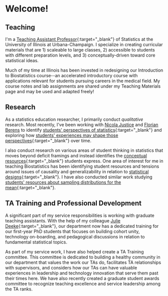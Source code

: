 # Welcome!

## Teaching

I'm a [Teaching Assistant Professor](https://stat.illinois.edu/directory/profile/kfindley){:target="_blank"} of Statistics at the University of Illinois at Urbana-Champaign. I specialize in creating curricular materials that are 1) scaleable to large classes, 2) accessible to students with different preparation levels, and 3) conceptually-driven toward core statistical ideas.

Much of my time at Illinois has been invested in redesigning our Introduction to Biostatistics course--an accelerated introductory course with applications relevant for students pursuing careers in the medical field. My course notes and lab assignments are shared under my Teaching Materials page and may be used and adapted freely!

## Research

As a statistics education researcher, I primarily conduct _qualitative_ research. Most recently, I've been working with [Nicola Justice](https://sites.google.com/plu.edu/njustice/home) and [Florian Berens](https://www.researchgate.net/profile/Florian-Berens) to identify [students' perspectives of statistics](https://www.researchgate.net/publication/339712352_Assessing_the_Disciplinary_Perspectives_of_Introductory_Statistics_Students){:target="_blank"} and exploring how [students' experiences may shape those perspectives](https://www.researchgate.net/publication/363582272_Lois_Lane_Superman_and_Iron_Man_How_perspectives_of_statistics_relate_to_students'_identities_and_career_pursuits){:target="_blank"} over time.

I also conduct research on various areas of student thinking in statistics that moves beyond deficit framings and instead identifies the [conceptual resources](https://www.tandfonline.com/doi/abs/10.1207/s15327809jls0502_1){:target="_blank"} students express. One area of interest for me in teaching Biostatistics has been identifying student resources and tensions around issues of causality and generalizability in relation to [statistical designs](https://www.causeweb.org/cause/uscots/uscots21/th-11-understanding-students-thoughts-about-experimental-design){:target="_blank"}. I have also conducted similar work studying [students' resources about sampling distributions for the mean](https://iase-web.org/documents/SERJ/SERJ18(1)_Findley.pdf?1558844313){:target="_blank"}.

## TA Training and Professional Development

A significant part of my service responsibilities is working with graduate teaching assistants. With the help of my colleague [Julie Deeke](https://stat.illinois.edu/directory/profile/jdeeke){:target="_blank"}, our department now has a dedicated training for our first-year PhD students that focuses on building cohort unity, technology on-boarding, and pedagogical discussions in relation to fundamental statistical topics. 

As part of my service work, I have also helped create a TA Training committee. This committee is dedicated to building a healthy community in our department that values the work our TAs do, facilitates TA relationships with supervisors, and considers how our TAs can have valuable experiences in leadership and technology innovation that serve them past their times here. We have also recently created a graduate student awards committee to recognize teaching excellence and service leadership among the TA ranks.
